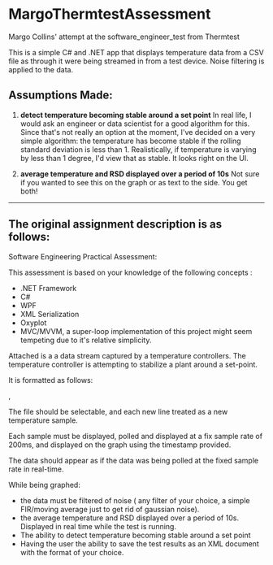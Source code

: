 # MargoThermtestAssessment
Margo Collins' attempt at the software_engineer_test from Thermtest

This is a simple C# and .NET app that displays temperature data from a CSV file as through it were being streamed in from a test device. Noise filtering is applied to the data.

## Assumptions Made:

  1. **detect temperature becoming stable around a set point**
    In real life, I would ask an engineer or data scientist for a good algorithm for this. Since that's not really an option at the moment, I've decided on a very simple algorithm: the temperature has become stable if the rolling standard deviation is less than 1. Realistically, if temperature is varying by less than 1 degree, I'd view that as stable. It looks right on the UI.

  2. **average temperature and RSD displayed over a period of 10s**
    Not sure if you wanted to see this on the graph or as text to the side. You get both!

---
## The original assignment description is as follows:

Software Engineering Practical Assessment:

This assessment is based on your knowledge of the following concepts :

 - .NET Framework
 - C#
 - WPF
 - XML Serialization
 - Oxyplot
 - MVC/MVVM, a super-loop implementation of this project might seem tempeting due to it's relative simplicity.

Attached is a a data stream captured by a temperature controllers. The temperature controller is attempting to stabilize a
plant around a set-point.

It is formatted as follows:

<Temperature in degree C>,<Timestamp>

The file should be selectable, and each new line treated as a new temperature sample.

Each sample must be displayed, polled and displayed at a fix sample rate of 200ms, and displayed on
the graph using the timestamp provided.

The data should appear as if the data was being polled at the fixed sample rate in real-time.

While being graphed:

- the data must be filtered of noise ( any filter of your choice, a simple FIR/moving average just to get rid of gaussian noise).
- the average temperature and RSD displayed over a period of 10s. Displayed in real time while the test is running.
- The ability to detect temperature becoming stable around a set point
- Having the user the ability to save the test results as an XML document with the format of your choice.
